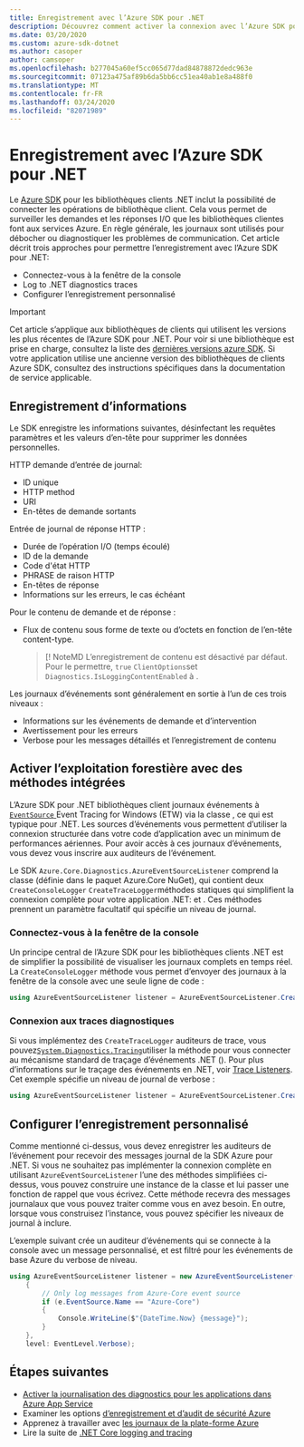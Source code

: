 ```yaml
---
title: Enregistrement avec l’Azure SDK pour .NET
description: Découvrez comment activer la connexion avec l’Azure SDK pour les bibliothèques clients .NET
ms.date: 03/20/2020
ms.custom: azure-sdk-dotnet
ms.author: casoper
author: camsoper
ms.openlocfilehash: b277045a60ef5cc065d77dad84878872dedc963e
ms.sourcegitcommit: 07123a475af89b6da5bb6cc51ea40ab1e8a488f0
ms.translationtype: MT
ms.contentlocale: fr-FR
ms.lasthandoff: 03/24/2020
ms.locfileid: "82071989"
---
```

# <a name="logging-with-the-azure-sdk-for-net"></a>Enregistrement avec l’Azure SDK pour .NET

Le [Azure SDK](https://azure.microsoft.com/downloads/) pour les bibliothèques clients .NET inclut la possibilité de connecter les opérations de bibliothèque client. Cela vous permet de surveiller les demandes et les réponses I/O que les bibliothèques clientes font aux services Azure. En règle générale, les journaux sont utilisés pour débocher ou diagnostiquer les problèmes de communication. Cet article décrit trois approches pour permettre l’enregistrement avec l’Azure SDK pour .NET:

- Connectez-vous à la fenêtre de la console
- Log to .NET diagnostics traces
- Configurer l’enregistrement personnalisé

> [!IMPORTANT]
> Cet article s’applique aux bibliothèques de clients qui utilisent les versions les plus récentes de l’Azure SDK pour .NET. Pour voir si une bibliothèque est prise en charge, consultez la liste des [dernières versions azure SDK](https://azure.github.io/azure-sdk/releases/latest/index.html). Si votre application utilise une ancienne version des bibliothèques de clients Azure SDK, consultez des instructions spécifiques dans la documentation de service applicable.

## <a name="log-information"></a>Enregistrement d’informations

Le SDK enregistre les informations suivantes, désinfectant les requêtes paramètres et les valeurs d’en-tête pour supprimer les données personnelles.

HTTP demande d’entrée de journal:

- ID unique
- HTTP method
- URI
- En-têtes de demande sortants

Entrée de journal de réponse HTTP :

- Durée de l’opération I/O (temps écoulé)
- ID de la demande
- Code d'état HTTP
- PHRASE de raison HTTP
- En-têtes de réponse
- Informations sur les erreurs, le cas échéant

Pour le contenu de demande et de réponse :

- Flux de contenu sous forme de texte ou d’octets en fonction de l’en-tête content-type.
     > [! NoteMD L’enregistrement de contenu est désactivé par défaut. Pour le permettre, `true` `ClientOptions`set `Diagnostics.IsLoggingContentEnabled` à .

Les journaux d’événements sont généralement en sortie à l’un de ces trois niveaux :

- Informations sur les événements de demande et d’intervention
- Avertissement pour les erreurs
- Verbose pour les messages détaillés et l’enregistrement de contenu

## <a name="enable-logging-with-built-in-methods"></a>Activer l’exploitation forestière avec des méthodes intégrées

L’Azure SDK pour .NET bibliothèques client journaux événements à [ `EventSource` ](/dotnet/api/system.diagnostics.tracing.eventsource)Event Tracing for Windows (ETW) via la classe , ce qui est typique pour .NET. Les sources d’événements vous permettent d’utiliser la connexion structurée dans votre code d’application avec un minimum de performances aériennes. Pour avoir accès à ces journaux d’événements, vous devez vous inscrire aux auditeurs de l’événement.

Le SDK `Azure.Core.Diagnostics.AzureEventSourceListener` comprend la classe (définie dans le paquet Azure.Core NuGet), qui contient deux `CreateConsoleLogger` `CreateTraceLogger`méthodes statiques qui simplifient la connexion complète pour votre application .NET: et . Ces méthodes prennent un paramètre facultatif qui spécifie un niveau de journal.

### <a name="log-to-the-console-window"></a>Connectez-vous à la fenêtre de la console

Un principe central de l’Azure SDK pour les bibliothèques clients .NET est de simplifier la possibilité de visualiser les journaux complets en temps réel. La `CreateConsoleLogger` méthode vous permet d’envoyer des journaux à la fenêtre de la console avec une seule ligne de code :

```csharp
using AzureEventSourceListener listener = AzureEventSourceListener.CreateConsoleLogger();
```

### <a name="log-to-diagnostic-traces"></a>Connexion aux traces diagnostiques

Si vous implémentez des `CreateTraceLogger` auditeurs de trace, vous pouvez[`System.Diagnostics.Tracing`](https://docs.microsoft.com/dotnet/api/system.diagnostics.tracing)utiliser la méthode pour vous connecter au mécanisme standard de traçage d’événements .NET (). Pour plus d’informations sur le traçage des événements en .NET, voir [Trace Listeners](https://docs.microsoft.com/dotnet/framework/debug-trace-profile/trace-listeners). Cet exemple spécifie un niveau de journal de verbose :

```csharp
using AzureEventSourceListener listener = AzureEventSourceListener.CreateTraceLogger(EventLevel.Verbose);
```

## <a name="configure-custom-logging"></a>Configurer l’enregistrement personnalisé

Comme mentionné ci-dessus, vous devez enregistrer les auditeurs de l’événement pour recevoir des messages journal de la SDK Azure pour .NET. Si vous ne souhaitez pas implémenter la connexion complète en utilisant `AzureEventSourceListener` l’une des méthodes simplifiées ci-dessus, vous pouvez construire une instance de la classe et lui passer une fonction de rappel que vous écrivez. Cette méthode recevra des messages journalaux que vous pouvez traiter comme vous en avez besoin. En outre, lorsque vous construisez l’instance, vous pouvez spécifier les niveaux de journal à inclure.

L’exemple suivant crée un auditeur d’événements qui se connecte à la console avec un message personnalisé, et est filtré pour les événements de base Azure du verbose de niveau.

```csharp
using AzureEventSourceListener listener = new AzureEventSourceListener((e, message) =>
    {
        // Only log messages from Azure-Core event source
        if (e.EventSource.Name == "Azure-Core")
        {
            Console.WriteLine($"{DateTime.Now} {message}");
        }
    },
    level: EventLevel.Verbose);
```

## <a name="next-steps"></a>Étapes suivantes

- [Activer la journalisation des diagnostics pour les applications dans Azure App Service](https://docs.microsoft.com/azure/app-service/troubleshoot-diagnostic-logs)
- Examiner les options [d’enregistrement et d’audit de sécurité Azure](https://docs.microsoft.com/azure/security/fundamentals/log-audit)
- Apprenez à travailler avec [les journaux de la plate-forme Azure](https://docs.microsoft.com/azure/azure-monitor/platform/platform-logs-overview)
- Lire la suite de [.NET Core logging and tracing](https://docs.microsoft.com/dotnet/core/diagnostics/logging-tracing)
